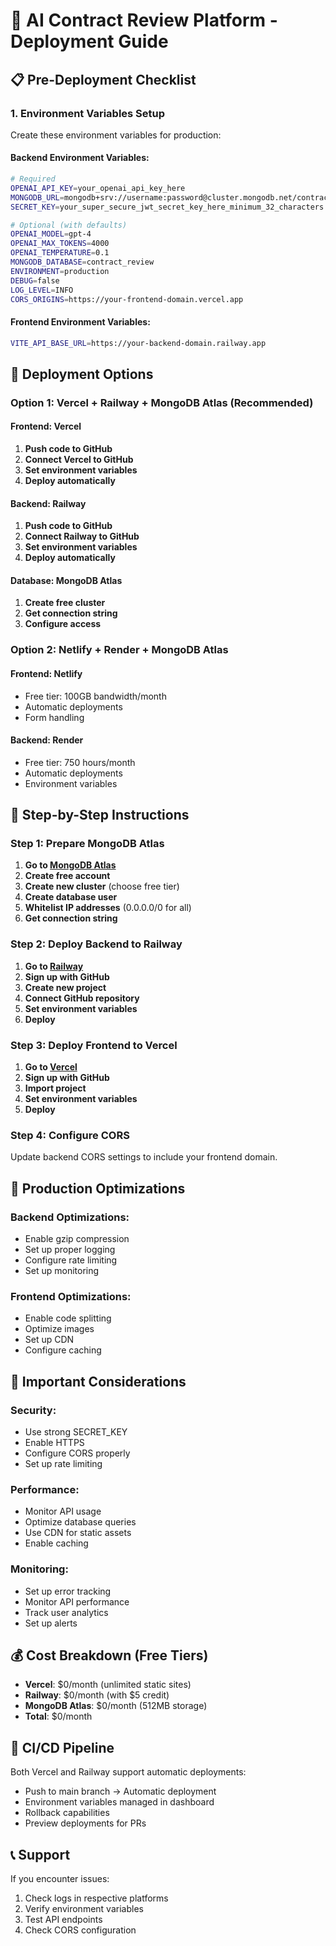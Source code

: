 # 🚀 AI Contract Review Platform - Deployment Guide

## 📋 Pre-Deployment Checklist

### 1. Environment Variables Setup

Create these environment variables for production:

#### Backend Environment Variables:
```bash
# Required
OPENAI_API_KEY=your_openai_api_key_here
MONGODB_URL=mongodb+srv://username:password@cluster.mongodb.net/contract_review
SECRET_KEY=your_super_secure_jwt_secret_key_here_minimum_32_characters

# Optional (with defaults)
OPENAI_MODEL=gpt-4
OPENAI_MAX_TOKENS=4000
OPENAI_TEMPERATURE=0.1
MONGODB_DATABASE=contract_review
ENVIRONMENT=production
DEBUG=false
LOG_LEVEL=INFO
CORS_ORIGINS=https://your-frontend-domain.vercel.app
```

#### Frontend Environment Variables:
```bash
VITE_API_BASE_URL=https://your-backend-domain.railway.app
```

## 🎯 Deployment Options

### Option 1: Vercel + Railway + MongoDB Atlas (Recommended)

#### Frontend: Vercel
1. **Push code to GitHub**
2. **Connect Vercel to GitHub**
3. **Set environment variables**
4. **Deploy automatically**

#### Backend: Railway
1. **Push code to GitHub**
2. **Connect Railway to GitHub**
3. **Set environment variables**
4. **Deploy automatically**

#### Database: MongoDB Atlas
1. **Create free cluster**
2. **Get connection string**
3. **Configure access**

### Option 2: Netlify + Render + MongoDB Atlas

#### Frontend: Netlify
- Free tier: 100GB bandwidth/month
- Automatic deployments
- Form handling

#### Backend: Render
- Free tier: 750 hours/month
- Automatic deployments
- Environment variables

## 📝 Step-by-Step Instructions

### Step 1: Prepare MongoDB Atlas

1. **Go to [MongoDB Atlas](https://www.mongodb.com/atlas)**
2. **Create free account**
3. **Create new cluster** (choose free tier)
4. **Create database user**
5. **Whitelist IP addresses** (0.0.0.0/0 for all)
6. **Get connection string**

### Step 2: Deploy Backend to Railway

1. **Go to [Railway](https://railway.app)**
2. **Sign up with GitHub**
3. **Create new project**
4. **Connect GitHub repository**
5. **Set environment variables**
6. **Deploy**

### Step 3: Deploy Frontend to Vercel

1. **Go to [Vercel](https://vercel.com)**
2. **Sign up with GitHub**
3. **Import project**
4. **Set environment variables**
5. **Deploy**

### Step 4: Configure CORS

Update backend CORS settings to include your frontend domain.

## 🔧 Production Optimizations

### Backend Optimizations:
- Enable gzip compression
- Set up proper logging
- Configure rate limiting
- Set up monitoring

### Frontend Optimizations:
- Enable code splitting
- Optimize images
- Set up CDN
- Configure caching

## 🚨 Important Considerations

### Security:
- Use strong SECRET_KEY
- Enable HTTPS
- Configure CORS properly
- Set up rate limiting

### Performance:
- Monitor API usage
- Optimize database queries
- Use CDN for static assets
- Enable caching

### Monitoring:
- Set up error tracking
- Monitor API performance
- Track user analytics
- Set up alerts

## 💰 Cost Breakdown (Free Tiers)

- **Vercel**: $0/month (unlimited static sites)
- **Railway**: $0/month (with $5 credit)
- **MongoDB Atlas**: $0/month (512MB storage)
- **Total**: $0/month

## 🔄 CI/CD Pipeline

Both Vercel and Railway support automatic deployments:
- Push to main branch → Automatic deployment
- Environment variables managed in dashboard
- Rollback capabilities
- Preview deployments for PRs

## 📞 Support

If you encounter issues:
1. Check logs in respective platforms
2. Verify environment variables
3. Test API endpoints
4. Check CORS configuration
